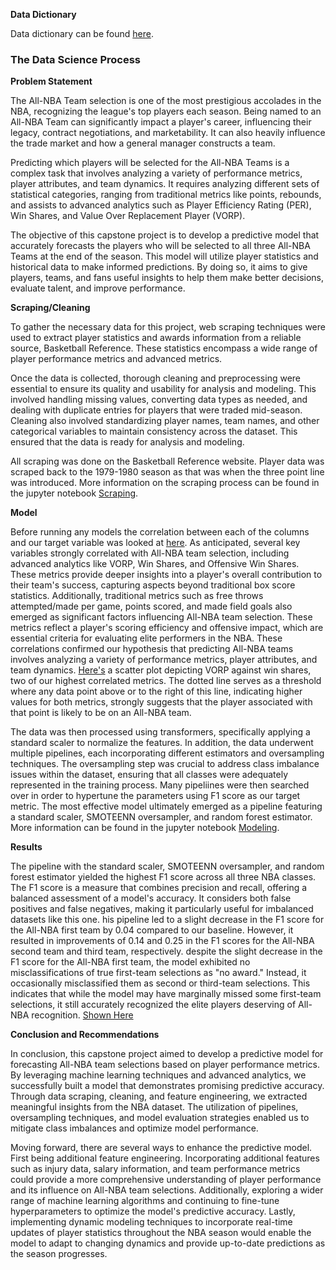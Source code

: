 **Data Dictionary**

Data dictionary can be found [here](./Data_Dictionary.md).


### The Data Science Process

**Problem Statement**

The All-NBA Team selection is one of the most prestigious accolades in the NBA, recognizing the league's top players each season. Being named to an All-NBA Team can significantly impact a player's career, influencing their legacy, contract negotiations, and marketability. It can also heavily influence the trade market and how a general manager constructs a team. 

Predicting which players will be selected for the All-NBA Teams is a complex task that involves analyzing a variety of performance metrics, player attributes, and team dynamics. It requires analyzing different sets of statistical categories, ranging from traditional metrics like points, rebounds, and assists to advanced analytics such as Player Efficiency Rating (PER), Win Shares, and Value Over Replacement Player (VORP). 

The objective of this capstone project is to develop a predictive model that accurately forecasts the players who will be selected to all three All-NBA Teams at the end of the season. This model will utilize player statistics and historical data to make informed predictions. By doing so, it aims to give players, teams, and fans useful insights to help them make better decisions, evaluate talent, and improve performance.

**Scraping/Cleaning**

To gather the necessary data for this project, web scraping techniques were used to extract player statistics and awards information from a reliable source, Basketball Reference. These statistics encompass a wide range of player performance metrics and advanced metrics.

Once the data is collected, thorough cleaning and preprocessing were essential to ensure its quality and usability for analysis and modeling. This involved handling missing values, converting data types as needed, and dealing with duplicate entries for players that were traded mid-season. Cleaning also involved standardizing player names, team names, and other categorical variables to maintain consistency across the dataset. This ensured that the data is ready for analysis and modeling.

All scraping was done on the Basketball Reference website. Player data was scraped back to the 1979-1980 season as that was when the three point line was introduced. More information on the scraping process can be found in the jupyter notebook [Scraping](./01_Functions_EDA.ipynb).

**Model**

Before running any models the correlation between each of the columns and our target variable was looked at [here](./images/correlation.png). As anticipated, several key variables strongly correlated with All-NBA team selection, including advanced analytics like VORP, Win Shares, and Offensive Win Shares. These metrics provide deeper insights into a player's overall contribution to their team's success, capturing aspects beyond traditional box score statistics. Additionally, traditional metrics such as free throws attempted/made per game, points scored, and made field goals also emerged as significant factors influencing All-NBA team selection. These metrics reflect a player's scoring efficiency and offensive impact, which are essential criteria for evaluating elite performers in the NBA. These correlations confirmed our hypothesis that predicting All-NBA teams involves analyzing a variety of performance metrics, player attributes, and team dynamics. [Here's](./images/VORP_vs_WS) a scatter plot depicting VORP against win shares, two of our highest correlated metrics. The dotted line serves as a threshold where any data point above or to the right of this line, indicating higher values for both metrics, strongly suggests that the player associated with that point is likely to be on an All-NBA team.

The data was then processed using transformers, specifically applying a standard scaler to normalize the features. In addition, the data underwent multiple pipelines, each incorporating different estimators and oversampling techniques. The oversampling step was crucial to address class imbalance issues within the dataset, ensuring that all classes were adequately represented in the training process. Many pipeliines were then searched over in order to hypertune the parameters using F1 score as our target metric. The most effective model ultimately emerged as a pipeline featuring a standard scaler, SMOTEENN oversampler, and random forest estimator. More information can be found in the jupyter notebook [Modeling](./03_Modeling.ipynb).

**Results**

The pipeline with the standard scaler, SMOTEENN oversampler, and random forest estimator yielded the highest F1 score across all three NBA classes. The F1 score is a measure that combines precision and recall, offering a balanced assessment of a model's accuracy. It considers both false positives and false negatives, making it particularly useful for imbalanced datasets like this one. his pipeline led to a slight decrease in the F1 score for the All-NBA first team by 0.04 compared to our baseline. However, it resulted in improvements of 0.14 and 0.25 in the F1 scores for the All-NBA second team and third team, respectively. despite the slight decrease in the F1 score for the All-NBA first team, the model exhibited no misclassifications of true first-team selections as "no award." Instead, it occasionally misclassified them as second or third-team selections. This indicates that while the model may have marginally missed some first-team selections, it still accurately recognized the elite players deserving of All-NBA recognition. [Shown Here](./images/cmd.png)

**Conclusion and Recommendations**

In conclusion, this capstone project aimed to develop a predictive model for forecasting All-NBA team selections based on player performance metrics. By leveraging machine learning techniques and advanced analytics, we successfully built a model that demonstrates promising predictive accuracy. Through data scraping, cleaning, and feature engineering, we extracted meaningful insights from the NBA dataset. The utilization of pipelines, oversampling techniques, and model evaluation strategies enabled us to mitigate class imbalances and optimize model performance.

Moving forward, there are several ways to enhance the predictive model. First being additional feature engineering. Incorporating additional features such as injury data, salary information, and team performance metrics could provide a more comprehensive understanding of player performance and its influence on All-NBA team selections. Additionally, exploring a wider range of machine learning algorithms and continuing to fine-tune hyperparameters to optimize the model's predictive accuracy. Lastly, implementing dynamic modeling techniques to incorporate real-time updates of player statistics throughout the NBA season would enable the model to adapt to changing dynamics and provide up-to-date predictions as the season progresses.